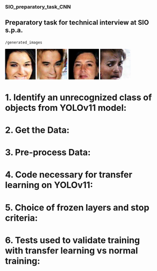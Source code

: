 ### SIO_preparatory_task_CNN
## Preparatory task for technical interview at SIO s.p.a.

``/generated_images`` 



 <img src= 'https://github.com/heisenbrook/udacity-deep-learning-projects/blob/main/4_GAN_project/generated_images/Image_1_epoch_1000' width="100" height="100" />   <img src= 'https://github.com/heisenbrook/udacity-deep-learning-projects/blob/main/4_GAN_project/generated_images/Image_2_epoch_1000' width="100" height="100" />   <img src= 'https://github.com/heisenbrook/udacity-deep-learning-projects/blob/main/4_GAN_project/generated_images/Image_3_epoch_1000' width="100" height="100" />   <img src= 'https://github.com/heisenbrook/udacity-deep-learning-projects/blob/main/4_GAN_project/generated_images/Image_4_epoch_1000' width="100" height="100" />


# 1. Identify an unrecognized class of objects from YOLOv11 model:


# 2. Get the Data:



# 3. Pre-process Data:



# 4. Code necessary for transfer learning on YOLOv11:



# 5. Choice of frozen layers and stop criteria:



# 6. Tests used to validate training with transfer learning vs normal training:







